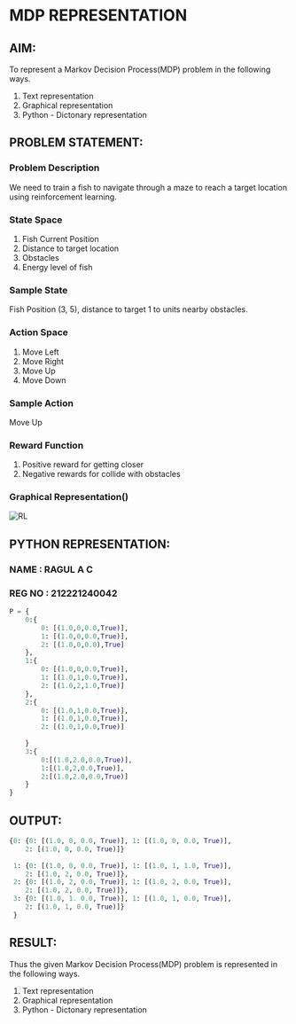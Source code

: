 # MDP REPRESENTATION

## AIM:

To represent a Markov Decision Process(MDP) problem in the following ways.

  1. Text representation
  2. Graphical representation
  3. Python - Dictonary representation

## PROBLEM STATEMENT:


### Problem Description

We need to train a fish to navigate through a maze to reach a target location using reinforcement learning.

### State Space

1. Fish Current Position
2. Distance to target location
3. Obstacles
4. Energy level of fish

### Sample State

Fish Position (3, 5), distance to target 1 to units nearby obstacles.

### Action Space

1. Move Left
2. Move Right
3. Move Up
4. Move Down

### Sample Action

Move Up

### Reward Function

1. Positive reward for getting closer
2. Negative rewards for collide with obstacles

### Graphical Representation()
![RL](https://github.com/ragul-2004/mdp-representation/assets/94367917/43e15dd7-0847-425e-a9cd-a8d0b505097b)



## PYTHON REPRESENTATION:
### NAME : RAGUL A C
### REG NO : 212221240042
```python
P = {
    0:{
        0: [(1.0,0,0.0,True)],
        1: [(1.0,0,0.0,True)],
        2: [(1.0,0,0.0),True]
    },
    1:{
        0: [(1.0,0,0.0,True)],
        1: [(1.0,1,0.0,True)],
        2: [(1.0,2,1.0,True)]
    },
    2:{
        0: [(1.0,1,0.0,True)],
        1: [(1.0,1,0.0,True)],
        2: [(1.0,1,0.0,True)]
        
    }
    3:{
        0:[(1.0,2.0,0.0,True)],
        1:[(1.0,2,0.0,True)],
        2:[(1.0,2.0,0.0,True)]
    }
}
```
## OUTPUT:
```python
{0: {0: [(1.0, 0, 0.0, True)], 1: [(1.0, 0, 0.0, True)], 
    2: [(1.0, 0, 0.0, True)]} 
    
 1: {0: [(1.0, 0, 0.0, True)], 1: [(1.0, 1, 1.0, True)], 
    2: [(1.0, 2, 0.0, True)]},
 2: {0: [(1.0, 2, 0.0, True)], 1: [(1.0, 2, 0.0, True)], 
    2: [(1.0, 2, 0.0, True)]},
 3: {0: [(1.0, 1. 0.0, True)], 1: [(1.0, 1, 0.0, True)], 
    2: [(1.0, 1, 0.0, True)]}
 }
```
## RESULT:

Thus the given Markov Decision Process(MDP) problem is represented in the following ways.

  1. Text representation
  2. Graphical representation
  3. Python - Dictonary representation
